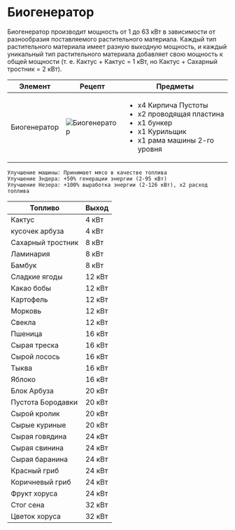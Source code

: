 # Биогенератор

Биогенератор производит мощность от 1 до 63 кВт в зависимости от разнообразия поставляемого растительного материала. Каждый тип растительного материала имеет разную выходную мощность, и каждый уникальный тип растительного материала добавляет свою мощность к общей мощности (т. е. Кактус + Кактус = 1 кВт, но Кактус + Сахарный тростник = 2 кВт).

| Элемент      | Рецепт                                                    | Предметы                                                                                                                                      |
| ------------ | --------------------------------------------------------- | --------------------------------------------------------------------------------------------------------------------------------------------- |
| Биогенератор | ![Биогенератор](../../.gitbook/assets/bio\_generator.png) | <ul><li>x4 Кирпича Пустоты</li><li>x2 проводящая пластина</li><li>x1 бункер</li><li>x1 Курильщик</li><li>x1 рама машины 2-го уровня</li></ul> |

```
Улучшение машины: Принимает мясо в качестве топлива
Улучшение Эндера: +50% генерации энергии (2-95 кВт)
Улучшение Незера: +100% выработка энергии (2-126 кВт), x2 расход топлива
```

| Топливо           | Выход  |
| ----------------- | ------ |
| Кактус            | 4 кВт  |
| кусочек арбуза    | 4 кВт  |
| Сахарный тростник | 8 кВт  |
| Ламинария         | 8 кВт  |
| Бамбук            | 8 кВт  |
| Сладкие ягоды     | 12 кВт |
| Какао бобы        | 12 кВт |
| Картофель         | 12 кВт |
| Морковь           | 12 кВт |
| Свекла            | 12 кВт |
| Пшеница           | 16 кВт |
| Сырая треска      | 16 кВт |
| Сырой лосось      | 16 кВт |
| Тыква             | 16 кВт |
| Яблоко            | 16 кВт |
| Блок Арбуза       | 20 кВт |
| Пустота Бородавки | 20 кВт |
| Сырой кролик      | 20 кВт |
| Сырые куриные     | 20 кВт |
| Сырая говядина    | 24 кВт |
| Сырая свинина     | 24 кВт |
| Сырая баранина    | 24 кВт |
| Красный гриб      | 24 кВт |
| Коричневый гриб   | 24 кВт |
| Фрукт хоруса      | 24 кВт |
| Стог сена         | 32 кВт |
| Цветок хоруса     | 32 кВт |

